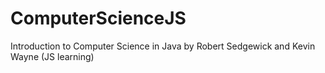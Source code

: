 # ComputerScienceJS
Introduction to Computer Science in Java by Robert Sedgewick and Kevin Wayne (JS learning)
